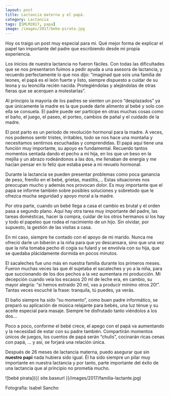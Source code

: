 ```yaml
---
layout: post
title: Lactancia materna y el papá.
category: Lactancia
tags: [SMLM2017, papa]
image: /images/2017/bebe-pirata.jpg
---
```


Hoy os traigo un post muy especial para mí. Qué mejor forma de explicar el papel tan importante del padre que escribiendo desde mi propia experiencia.

Los inicios de nuestra lactancia no fueron fáciles. Con todas las dificultades que se nos presentaron fuimos a pedir ayuda a una asesora de lactancia, y recuerdo perfectamente lo que nos dijo: “imaginad que sois una familia de leones, el papá es el león fuerte y listo, siempre dispuesto a cuidar de su leona y su leoncilla recién nacida. Protegiéndolas y alejándolas de otras fieras que se acerquen a molestarlas”.

Al principio la mayoría de los padres se sienten un poco “desplazados” ya que únicamente la madre es la que puede darle alimento al bebé y solo con ella se consuela. El padre puede ser partícipe en otras muchas cosas como el baño, el juego, el paseo, el porteo, cambios de pañal y el cuidado de la madre.

El post parto es un período de revolución hormonal para la madre. A veces, nos podemos sentir tristes, irritables, todo se nos hace una montaña y necesitamos sentirnos escuchadas y comprendidas. El papá aquí tiene una función muy importante, su apoyo es fundamental. Recuerdo tantos momentos sentada dando el pecho a mi hija, en los que un beso en la mejilla y un abrazo rodeándonos a las dos, me llenaban de energía y me hacían pensar en lo feliz que estaba pese a mi revuelo hormonal.

Durante la lactancia se pueden presentar problemas como poca ganancia de peso, frenillo en el bebé, grietas, mastitis,… Estas situaciones nos preocupan mucho y además nos provocan dolor. Es muy importante que el papá se informe también sobre posibles soluciones y sobretodo que le ofrezca mucha seguridad y apoyo moral a la madre.

Por otra parte, cuando un bebé llega a casa el cambio es brutal y el orden pasa a segundo plano. Aquí hay otra tarea muy importante del padre, las tareas domésticas, hacer la compra, cuidar de los otros hermanos si los hay y todo el papeleo que rodea el nacimiento de un hijo. Sin olvidar, por supuesto, la gestión de las visitas a casa.

En mi caso, siempre he contado con el apoyo de mi marido. Nunca me ofreció darle un biberón a la niña para que yo descansara, sino que una vez que la niña tomaba pecho él cogía su fulard y  se envolvía con su hija, que se quedaba plácidamente dormida en pocos minutos.

El sacaleches fue uno más en nuestra familia durante los primeros meses. Fueron muchas veces las que él sujetaba el sacaleches y yo a la niña, para que succionando de los dos pechos a la vez aumentara mi producción. Mi decepción cuando veía los escasos 20 ml de leche era, en cambio, su mayor alegría: “si hemos extraído 20 ml, vas a producir mínimo otros 20!”. Tantas veces escuché la frase: tranquila, tú puedes, ya verás.

El baño siempre ha sido “su momento”, como buen padre informático, se preparó su aplicación de música relajante para bebés, una luz ténue y su aceite especial para masaje. Siempre he disfrutado tanto viéndolos a los dos…

Poco a poco, conforme el bebé crece, el apego con el papá va aumentando y la necesidad de estar con su padre también. Compartirán momentos únicos de juegos, los cuentos de papá serán “chulis”, cocinarán ricas cenas con papá, … y así, se forjará una relación única.

Después de 26 meses de lactancia materna, puedo asegurar que sin **nuestro papi** nada hubiera sido igual. Él ha sido siempre un pilar muy importante en nuestra lactancia y por tanto, parte importante del éxito de una lactancia que al principio no prometía mucho.

![bebé pirata]({{ site.baseurl }}/images/2017/familia-lactante.jpg)

Fotografía: Isabel Sancho
